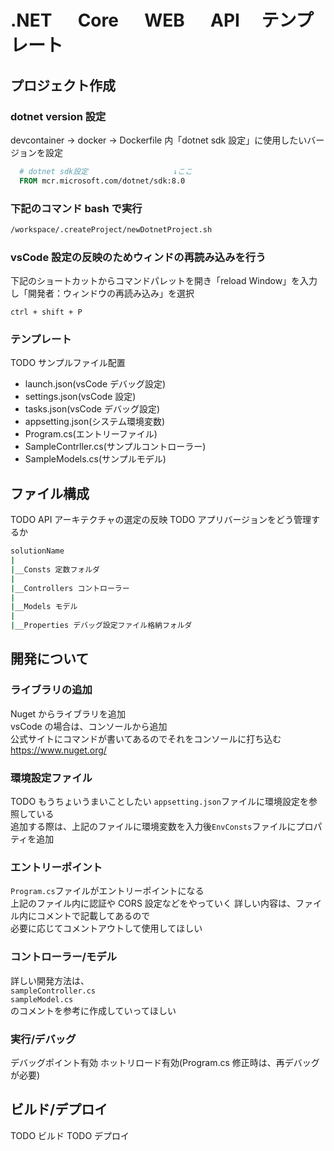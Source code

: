 # .NET 　 Core 　 WEB 　 API 　テンプレート

## プロジェクト作成

### dotnet version 設定

devcontainer → docker → Dockerfile 内「dotnet sdk 設定」に使用したいバージョンを設定

```Dockerfile
  # dotnet sdk設定                   ↓ここ
  FROM mcr.microsoft.com/dotnet/sdk:8.0
```

### 下記のコマンド bash で実行

```sh
/workspace/.createProject/newDotnetProject.sh
```

### vsCode 設定の反映のためウィンドの再読み込みを行う

下記のショートカットからコマンドパレットを開き「reload Window」を入力し「開発者：ウィンドウの再読み込み」を選択

```
ctrl + shift + P
```

### テンプレート

TODO サンプルファイル配置

- launch.json(vsCode デバッグ設定)
- settings.json(vsCode 設定)
- tasks.json(vsCode デバッグ設定)
- appsetting.json(システム環境変数)
- Program.cs(エントリーファイル)
- SampleContrller.cs(サンプルコントローラー)
- SampleModels.cs(サンプルモデル)

## ファイル構成

TODO API アーキテクチャの選定の反映
TODO アプリバージョンをどう管理するか

```bash
solutionName
|
|__Consts 定数フォルダ
|
|__Controllers コントローラー
|
|__Models モデル 　
|
|__Properties デバッグ設定ファイル格納フォルダ
```

## 開発について

### ライブラリの追加

Nuget からライブラリを追加  
vsCode の場合は、コンソールから追加  
公式サイトにコマンドが書いてあるのでそれをコンソールに打ち込む  
https://www.nuget.org/

### 環境設定ファイル

TODO もうちょいうまいことしたい
`appsetting.json`ファイルに環境設定を参照している  
追加する際は、上記のファイルに環境変数を入力後`EnvConsts`ファイルにプロパティを追加

### エントリーポイント

`Program.cs`ファイルがエントリーポイントになる  
上記のファイル内に認証や CORS 設定などをやっていく
詳しい内容は、ファイル内にコメントで記載してあるので  
必要に応じてコメントアウトして使用してほしい

### コントローラー/モデル

詳しい開発方法は、  
`sampleController.cs`  
`sampleModel.cs`  
のコメントを参考に作成していってほしい

### 実行/デバッグ

デバッグポイント有効
ホットリロード有効(Program.cs 修正時は、再デバッグが必要)

## ビルド/デプロイ

TODO ビルド
TODO デプロイ
